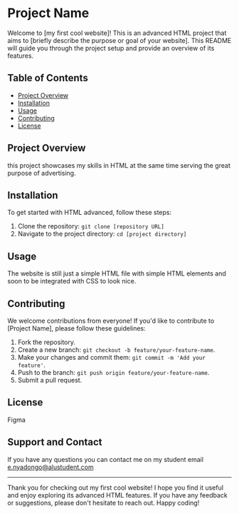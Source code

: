 # Project Name

Welcome to [my first cool website]! This is an advanced HTML project that aims to [briefly describe the purpose or goal of your website]. This README will guide you through the project setup and provide an overview of its features.

## Table of Contents

- [Project Overview](#project-overview)
- [Installation](#installation)
- [Usage](#usage)
- [Contributing](#contributing)
- [License](#license)

## Project Overview

this project showcases my skills in HTML at the same time serving the great purpose of advertising.

## Installation

To get started with HTML advanced, follow these steps:

1. Clone the repository: `git clone [repository URL]`
2. Navigate to the project directory: `cd [project directory]`

## Usage

The website is still just a simple HTML file with simple HTML elements and soon to be integrated with CSS to look nice.


## Contributing

We welcome contributions from everyone! If you'd like to contribute to [Project Name], please follow these guidelines:

1. Fork the repository.
2. Create a new branch: `git checkout -b feature/your-feature-name`.
3. Make your changes and commit them: `git commit -m 'Add your feature'`.
4. Push to the branch: `git push origin feature/your-feature-name`.
5. Submit a pull request.

## License

Figma

## Support and Contact
If you have any questions you can contact me on my student email e.nyadongo@alustudent.com

---

Thank you for checking out my first cool website! I hope you find it useful and enjoy exploring its advanced HTML features. If you have any feedback or suggestions, please don't hesitate to reach out. Happy coding!

